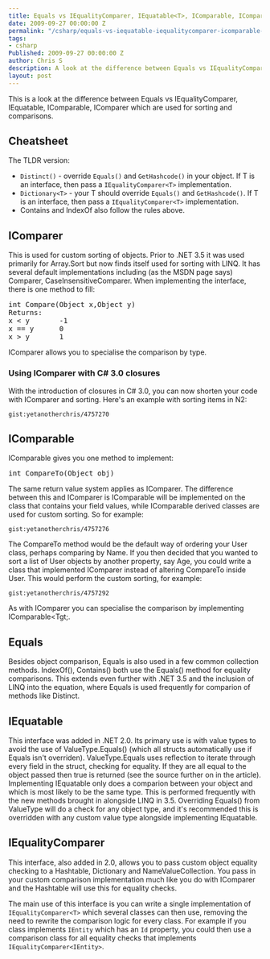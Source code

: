 ```yaml
---
title: Equals vs IEqualityComparer, IEquatable<T>, IComparable, IComparer
date: 2009-09-27 00:00:00 Z
permalink: "/csharp/equals-vs-iequatable-iequalitycomparer-icomparable-icomparer/"
tags:
- csharp
Published: 2009-09-27 00:00:00 Z
author: Chris S
description: A look at the difference between Equals vs IEqualityComparer, IEquatable<T>, IComparable, IComparer, used for sorting and comparisons.
layout: post
---
```


This is a look at the difference between Equals vs IEqualityComparer, IEquatable<T>, IComparable, IComparer which are used for sorting and comparisons.

## Cheatsheet

The TLDR version:

- `Distinct()` - override `Equals()` and `GetHashcode()` in your object. If T is an interface, then pass a `IEqualityComparer<T>` implementation.
- `Dictionary<T>` - your T should override `Equals()` and `GetHashcode()`. If T is an interface, then pass a `IEqualityComparer<T>` implementation.
- Contains and IndexOf also follow the rules above.

## IComparer

This is used for custom sorting of objects. Prior to .NET 3.5 it was used primarily for Array.Sort but now finds itself used for sorting with LINQ. It has several default implementations including (as the MSDN page says) Comparer, CaseInsensitiveComparer. When implementing the interface, there is one method to fill:

<pre>int Compare(Object x,Object y)
Returns:
x &lt; y       -1
x == y      0
x &gt; y       1
</pre>

<!--more-->

IComparer<T> allows you to specialise the comparison by type. 

### Using IComparer <T> with C# 3.0 closures

With the introduction of closures in C# 3.0, you can now shorten your code with IComparer<T> and sorting. Here's an example with sorting items in N2:

`gist:yetanotherchris/4757270`

## IComparable

IComparable gives you one method to implement: 

<pre>int CompareTo(Object obj)</pre>

The same return value system applies as IComparer. The difference between this and IComparer is IComparable will be implemented on the class that contains your field values, while IComparable derived classes are used for custom sorting. So for example:

`gist:yetanotherchris/4757276`

The CompareTo method would be the default way of ordering your User class, perhaps comparing by Name. If you then decided that you wanted to sort a list of User objects by another property, say Age, you could write a class that implemented IComparer instead of altering CompareTo inside User. This would perform the custom sorting, for example: 

`gist:yetanotherchris/4757292`

As with IComparer you can specialise the comparison by implementing IComparable<Tgt;.

## Equals

Besides object comparison, Equals is also used in a few common collection methods. IndexOf(), Contains() both use the Equals() method for equality comparisons. This extends even further with .NET 3.5 and the inclusion of LINQ into the equation, where Equals is used frequently for comparion of methods like Distinct.

## IEquatable<T>

This interface was added in .NET 2.0. Its primary use is with value types to avoid the use of ValueType.Equals() (which all structs automatically use if Equals isn't overriden). ValueType.Equals uses reflection to iterate through every field in the struct, checking for equality. If they are all equal to the object passed then true is returned (see the source further on in the article). Implementing IEquatable<T> only does a comparion between your object and <T> which is most likely to be the same type. This is performed frequently with the new methods brought in alongside LINQ in 3.5. Overriding Equals() from ValueType will do a check for any object type, and it's recommended this is overridden with any custom value type alongside implementing IEquatable<T>. 

## IEqualityComparer<T>

This interface, also added in 2.0, allows you to pass custom object equality checking to a Hashtable, Dictionary and NameValueCollection. You pass in your custom comparison implementation much like you do with IComparer and the Hashtable will use this for equality checks. 

The main use of this interface is you can write a single implementation of `IEqualityComparer<T>` which several classes can then use, removing the need to rewrite the comparison logic for every class. For example if you class implements `IEntity` which has an `Id` property, you could then use a comparison class for all equality checks that implements `IEqualityComparer<IEntity>`.
